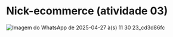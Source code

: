 # Nick-ecommerce (atividade 03)
![Imagem do WhatsApp de 2025-04-27 à(s) 11 30 23_cd3d86fc](https://github.com/user-attachments/assets/bb0c1072-3be1-4676-b1d4-db6a982b2eaa)
